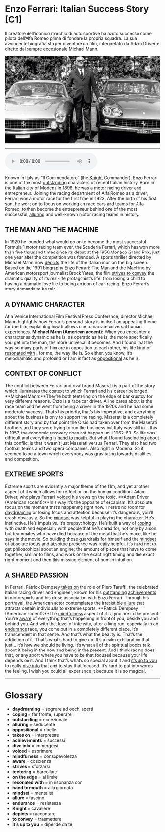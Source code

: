 # Enzo Ferrari: Italian Success Story   [C1]

Il creatore dell’iconico marchio di auto sportive ha avuto successo come pilota dell’Alfa Romeo prima di fondare la propria squadra. La sua avvincente biografia sta per diventare un film, interpretato da Adam Driver e diretto dal sempre eccezionale Michael Mann.

![](Enzo%20Ferrari%20Italian%20Success%20Story.jpg)

--------------

<div>
<audio controls autoplay>
    <source src="https:/raw.githubusercontent.com/dartie/speakup/main/2023-12/Enzo%20Ferrari%20Italian%20Success%20Story.mp3" type="audio/mpeg">
</audio>
</div>


Known in Italy as “Il Commendatore” (the [Knight](## "cavaliere") Commander), Enzo Ferrari is one of the most [outstanding](## "eccezionale") characters of recent Italian history. Born in the Italian city of Modena in 1898, he was a motor racing driver and entrepreneur. Joining the racing department of Alfa Romeo as a driver, Ferrari won a motor race for the first time in 1923. After the birth of his first son, he went on to focus on working on race cars and teams for Alfa Romeo, to then become the entrepreneur behind one of the most successful, [alluring](## "seducente") and well-known motor racing teams in history.

## THE MAN AND THE MACHINE
In 1929 he founded what would go on to become the most successful Formula 1 motor racing team ever, the Scuderia Ferrari, which has won more than five thousand times since its debut at the 1950 Monaco Grand Prix, just one year after the competition was founded.
A sports thriller directed by Michael Mann now [depicts](## "raccontare") the life of the Italian icon on the big screen. Based on the 1991 biography Enzo Ferrari: The Man and the Machine by American motorsport journalist Brock Yates, the film [strives](## "sforzarsi") [to convey](## "trasmettere") the dramatic quality of its real-life protagonist’s life: from losing a child to having a dramatic love life to being an icon of car-racing, Enzo Ferrari’s story demands to be told.

## A DYNAMIC CHARACTER
At a Venice International Film Festival Press Conference, director Michael Mann highlights how Ferrari’s personal story is in itself an appealing theme for the film, explaining how it allows one to narrate universal human experiences.
**Michael Mann (American accent):** When you encounter a character as dynamic as he is, as operatic as he is, the more specifically you get into the man, the more universal it becomes. And I found that the way so many parts of him are in opposition to each other, his life kind of [resonated with](## "in risonanza con") , for me, the way life is. So either, you know, it’s melodramatic and profound or I am in fact as [oppositional](## "ribelle") as he is.

## CONTEXT OF CONFLICT
The conflict between Ferrari and rival brand Maserati is a part of the story which illuminates the context to which Ferrari and his career belonged.
**Michael Mann:**They’re both [teetering](## "barcollare") [on the edge](## "al limite") of bankruptcy for very different reasons. Enzo is a race car driver. All he cares about is the race team and he went from being a driver in the 1920s and he had some moderate success. That’s his priority, that’s his imperative, and everything about the business is only to support the racing. Maserati is a completely different story and by that point the Orsis had taken over from the Maserati brothers and they were trying to run the business but Italy was still in... this is 1957, the economic recovery does not happen until 1962-63. So life was difficult and everything is [hand to mouth](## "alla giornata"). But what I found fascinating about this conflict is that it wasn’t just Maserati versus Ferrari. They also had two football teams and two opera companies. Also right in Modena. So it seemed to be a town which everybody was gravitating towards dualities and competition.

## EXTREME SPORTS
Extreme sports are evidently a major theme of the film, and yet another aspect of it which allows for reflection on the human condition. Adam Driver, who plays Ferrari, [voiced](## "esprimere") his views on the topic.
**Adam Driver (American accent):**In a way it’s the opposite of escapism. It’s absolute focus on the moment that’s happening right now. There’s no room for [daydreaming](## "sognare ad occhi aperti") or losing focus and attention because  it’s dangerous, you’ll crash obviously. So the [mindset](## "mentalità") was helpful in playing the character. He’s instinctive. He’s impulsive. It’s prepsychology. He’s built a way of [coping](## "far fronte, superare") with death and especially with people that he’s cared for, not only by a son but teammates who have died because of the metal that he’s made, like he says in the movie. So building those guardrails for himself and the [mindset](## "mentalità") of absolute focus and absolute presence was really helpful. It’s hard not to get philosophical about an engine; the amount of pieces that have to come together, similar to films, and work on the exact right timing and the exact right moment and then this missing element of human intuition.

## A SHARED PASSION
In Ferrari, Patrick Dempsey [takes on](## "interpretare") the role of Piero Taruffi, the celebrated Italian racing driver and engineer, known for his [outstanding](## "eccezionale") [achievements](## "successi") in motorsports and his close association with Enzo Ferrari. Through his portrayal, the American actor contemplates the irresistible [allure](## "fascino") that attracts certain individuals to extreme sports.
**Patrick Dempsey (American accent):**The [mindfulness](## "consapevolezza") aspect of it is, you are in the present. You’re [aware](## "coscienza") of everything that’s happening in front of you, beside you and behind you. And with that level of intensity, after a long run, especially in an [endurance](## "resistenza") race, you come out in a completely different place. It’s transcendent in that sense. And that’s what the beauty is. That’s the addiction of it. That’s what’s hard to give up. It’s a calm exhilaration that just… it’s how we should be living. It’s what all of the spiritual books talk about it being in the now and being in the present. And I think racing does that, or any sport where you have to be that focused because your life depends on it. And I think that’s what’s so special about it and [it’s up to you](## "dipende da te") to really [dive into](## "immergersi") that and to stay that focused. It’s hard to put into words the feeling. I wish you could all experience it because it is so magical. 

--------------

<div style = "display:block; clear:both; page-break-after:always;"></div>

# Glossary
* **daydreaming** = sognare ad occhi aperti
* **coping** = far fronte, superare
* **outstanding** = eccezionale
* **alluring** = seducente
* **oppositional** = ribelle
* **takes on** = interpretare
* **achievements** = successi
* **dive into** = immergersi
* **voiced** = esprimere
* **mindfulness** = consapevolezza
* **aware** = coscienza
* **strives** = sforzarsi
* **teetering** = barcollare
* **on the edge** = al limite
* **resonated with** = in risonanza con
* **hand to mouth** = alla giornata
* **mindset** = mentalità
* **allure** = fascino
* **endurance** = resistenza
* **Knight** = cavaliere
* **depicts** = raccontare
* **to convey** = trasmettere
* **it’s up to you** = dipende da te
